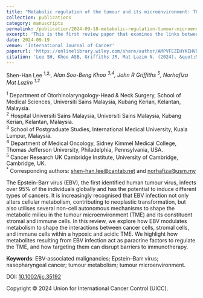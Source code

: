 ```yaml
---
title: "Metabolic regulation of the tumour and its microenvironment: The role of Epstein-Barr virus"
collection: publications
category: manuscripts
permalink: /publication/2024-09-18-metabolic-regulation-tumour-microenvironment-epstein-barr-virus
excerpt: 'This is the first review paper that examines the links between Epstein-Barr virus, tumour metabolism and its microenvironment. Our review highlights how targeting this link may overcome resistance to immunotherapies.'
date: 2024-09-19
venue: 'International Journal of Cancer'
paperurl: 'https://onlinelibrary.wiley.com/share/author/AMPVFEZEHYKIHVD8JS4C?target=10.1002/ijc.35192'
citation: 'Lee SH, Khoo ASB, Griffiths JR, Mat Lazim N. (2024). &quot;Metabolic regulation of the tumour and its microenvironment: The role of Epstein-Barr virus.&quot; <i>International Journal of Cancer</i>. Online ahead of print.'
---
```


Shen-Han Lee <sup>1,2,*</sup>, Alan Soo-Beng Khoo <sup>3,4</sup>, John R Griffiths <sup>5</sup>, Norhafiza Mat Lazim <sup>1,2*</sup>  

<sup>1</sup> Department of Otorhinolaryngology-Head & Neck Surgery, School of Medical Sciences, Universiti Sains Malaysia, Kubang Kerian, Kelantan, Malaysia.  
<sup>2</sup> Hospital Universiti Sains Malaysia, Universiti Sains Malaysia, Kubang Kerian, Kelantan, Malaysia.  
<sup>3</sup> School of Postgraduate Studies, International Medical University, Kuala Lumpur, Malaysia.  
<sup>4</sup> Department of Medical Oncology, Sidney Kimmel Medical College, Thomas Jefferson University, Philadelphia, Pennsylvania, USA.  
<sup>5</sup> Cancer Research UK Cambridge Institute, University of Cambridge, Cambridge, UK.  
<sup>*</sup> Corresponding authors: [shen-han.lee@cantab.net](mailto:shen-han.lee@cantab.net) and [norhafiza@usm.my](mailto:norhafiza@usm.my)  

The Epstein-Barr virus (EBV), the first identified human tumour virus, infects over 95% of the individuals globally and has the potential to induce different types of cancers. It is increasingly recognised that EBV infection not only alters cellular metabolism, contributing to neoplastic transformation, but also utilises several non-cell autonomous mechanisms to shape the metabolic milieu in the tumour microenvironment (TME) and its constituent stromal and immune cells. In this review, we explore how EBV modulates metabolism to shape the interactions between cancer cells, stromal cells, and immune cells within a hypoxic and acidic TME. We highlight how metabolites resulting from EBV infection act as paracrine factors to regulate the TME, and how targeting them can disrupt barriers to immunotherapy.

<b>Keywords</b>: EBV‐associated malignancies; Epstein–Barr virus; nasopharyngeal cancer; tumour metabolism; tumour microenvironment.  

DOI: [10.1002/ijc.35192](https://doi.org/10.1002/ijc.35192)  

Copyright © 2024  Union for International Cancer Control (UICC).  
